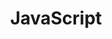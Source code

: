 ---
cloudinary_convert: false
published: published
slug: javascript
title: JavaScript
start: January 01, 2000
---